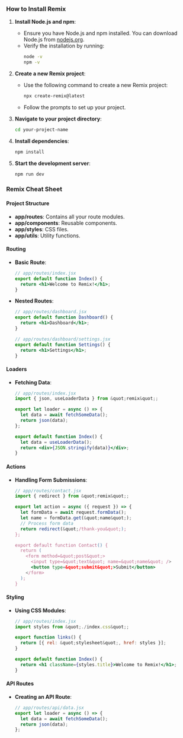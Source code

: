 ### How to Install Remix

1. **Install Node.js and npm**:

   - Ensure you have Node.js and npm installed. You can download Node.js from [nodejs.org](https://nodejs.org/).
   - Verify the installation by running:
     ```bash
     node -v
     npm -v
     ```

2. **Create a new Remix project**:

   - Use the following command to create a new Remix project:
     ```bash
     npx create-remix@latest
     ```
   - Follow the prompts to set up your project.

3. **Navigate to your project directory**:

   ```bash
   cd your-project-name
   ```

4. **Install dependencies**:

   ```bash
   npm install
   ```

5. **Start the development server**:
   ```bash
   npm run dev
   ```

### Remix Cheat Sheet

#### Project Structure

- **app/routes**: Contains all your route modules.
- **app/components**: Reusable components.
- **app/styles**: CSS files.
- **app/utils**: Utility functions.

#### Routing

- **Basic Route**:

  ```jsx
  // app/routes/index.jsx
  export default function Index() {
  	return <h1>Welcome to Remix!</h1>;
  }
  ```

- **Nested Routes**:

  ```jsx
  // app/routes/dashboard.jsx
  export default function Dashboard() {
    return <h1>Dashboard</h1>;
  }

  // app/routes/dashboard/settings.jsx
  export default function Settings() {
    return <h1>Settings</h1>;
  }
  ```

#### Loaders

- **Fetching Data**:

  ```jsx
  // app/routes/index.jsx
  import { json, useLoaderData } from &quot;remix&quot;;

  export let loader = async () => {
    let data = await fetchSomeData();
    return json(data);
  };

  export default function Index() {
    let data = useLoaderData();
    return <div>{JSON.stringify(data)}</div>;
  }
  ```

#### Actions

- **Handling Form Submissions**:

  ```jsx
  // app/routes/contact.jsx
  import { redirect } from &quot;remix&quot;;

  export let action = async ({ request }) => {
    let formData = await request.formData();
    let name = formData.get(&quot;name&quot;);
    // Process form data
    return redirect(&quot;/thank-you&quot;);
  };

  export default function Contact() {
    return (
      <form method=&quot;post&quot;>
        <input type=&quot;text&quot; name=&quot;name&quot; />
        <button type=&quot;submit&quot;>Submit</button>
      </form>
    );
  }
  ```

#### Styling

- **Using CSS Modules**:

  ```jsx
  // app/routes/index.jsx
  import styles from &quot;./index.css&quot;;

  export function links() {
    return [{ rel: &quot;stylesheet&quot;, href: styles }];
  }

  export default function Index() {
    return <h1 className={styles.title}>Welcome to Remix!</h1>;
  }
  ```

#### API Routes

- **Creating an API Route**:
  ```jsx
  // app/routes/api/data.jsx
  export let loader = async () => {
  	let data = await fetchSomeData();
  	return json(data);
  };
  ```
